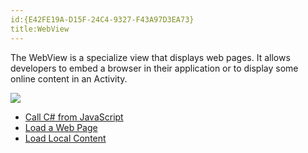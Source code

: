 ```yaml
---
id:{E42FE19A-D15F-24C4-9327-F43A97D3EA73}  
title:WebView  
---
```


The WebView is a specialize view that displays web pages. It allows
developers to embed a browser in their application or to display some online
content in an Activity.

 [ ![](Images/LoadWebPage.png)](Images/LoadWebPage.png)

-   [Call C# from JavaScript](/recipes/android/controls/webview/call_csharp_from_javascript) 
-   [Load a Web Page](/recipes/android/controls/webview/load_a_web_page/) 
-   [Load Local Content](/recipes/android/controls/webview/load_local_content)